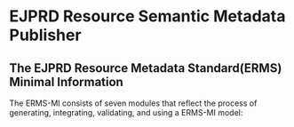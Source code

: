 # EJPRD Resource Semantic Metadata Publisher 



## The EJPRD Resource Metadata Standard(ERMS) Minimal Information 

The ERMS-MI consists of seven modules that reflect the process of generating, integrating, validating, and using a ERMS-MI model: 
